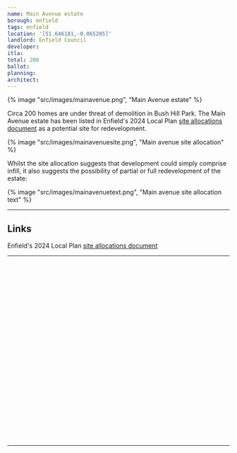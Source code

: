 ```yaml
---
name: Main Avenue estate
borough: enfield
tags: enfield
location: '[51.646181,-0.065205]'
landlord: Enfield Council
developer: 
itla: 
total: 200
ballot: 
planning: 
architect: 
---
```

{% image "src/images/mainavenue.png", "Main Avenue estate" %}

Circa 200 homes are under threat of demolition in Bush Hill Park. The Main Avenue estate has been listed in Enfield's 2024 Local Plan [site allocations document](src/images/ELP-Appendix-C-Site-Allocations.pdf) as a potential site for redevelopment.

{% image "src/images/mainavenuesite.png", "Main avenue site allocation" %}

Whilst the site allocation suggests that development could simply comprise infill, it also suggests the possibility of partial or full redevelopment of the estate: 

{% image "src/images/mainavenuetext.png", "Main avenue site allocation text" %}

---

## Links
Enfield's 2024 Local Plan [site allocations document](src/images/ELP-Appendix-C-Site-Allocations.pdf)

---

<!------------THE CODE BELOW RENDERS THE MAP - DO NOT EDIT! ---------------------------->

<div id="map" style="width: 100%; height: 400px;"></div>

<script>
  var map = L.map('map').setView({{ location }}, 13);
  L.tileLayer('https://tile.openstreetmap.org/{z}/{x}/{y}.png', {
  maxZoom: 19,
attribution: '&copy; <a href="http://www.openstreetmap.org/copyright">OpenStreetMap</a>'
}).addTo(map);
var circle = L.circle({{ location }}, {
    color: 'red',
    fillColor: '#f03',
    fillOpacity: 0.5,
    radius: 500
}).addTo(map);
</script>

---

